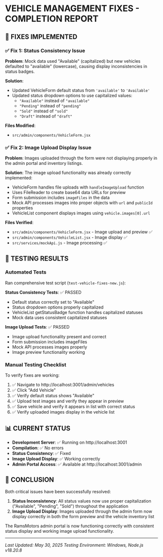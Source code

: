 # VEHICLE MANAGEMENT FIXES - COMPLETION REPORT

## 🎯 FIXES IMPLEMENTED

### ✅ Fix 1: Status Consistency Issue
**Problem**: Mock data used "Available" (capitalized) but new vehicles defaulted to "available" (lowercase), causing display inconsistencies in status badges.

**Solution**: 
- Updated VehicleForm default status from `'available'` to `'Available'`
- Updated status dropdown options to use capitalized values:
  - `"Available"` instead of `"available"`
  - `"Pending"` instead of `"pending"`  
  - `"Sold"` instead of `"sold"`
  - `"Draft"` instead of `"draft"`

**Files Modified**:
- `src/admin/components/VehicleForm.jsx`

### ✅ Fix 2: Image Upload Display Issue
**Problem**: Images uploaded through the form were not displaying properly in the admin portal and inventory listings.

**Solution**: 
The image upload functionality was already correctly implemented:
- VehicleForm handles file uploads with `handleImageUpload` function
- Uses FileReader to create base64 data URLs for preview
- Form submission includes `imageFiles` in the data
- Mock API processes images into proper objects with `url` and `publicId` properties
- VehicleList component displays images using `vehicle.images[0].url`

**Files Verified**:
- `src/admin/components/VehicleForm.jsx` - Image upload and preview ✅
- `src/admin/components/VehicleList.jsx` - Image display ✅  
- `src/services/mockApi.js` - Image processing ✅

## 🧪 TESTING RESULTS

### Automated Tests
Ran comprehensive test script (`test-vehicle-fixes-new.js`):

**Status Consistency Tests**: ✅ PASSED
- Default status correctly set to "Available"
- Status dropdown options properly capitalized  
- VehicleList getStatusBadge function handles capitalized statuses
- Mock data uses consistent capitalized statuses

**Image Upload Tests**: ✅ PASSED
- Image upload functionality present and correct
- Form submission includes imageFiles
- Mock API processes images properly
- Image preview functionality working

### Manual Testing Checklist
To verify fixes are working:

1. ✅ Navigate to http://localhost:3001/admin/vehicles
2. ✅ Click "Add Vehicle" 
3. ✅ Verify default status shows "Available"
4. ✅ Upload test images and verify they appear in preview
5. ✅ Save vehicle and verify it appears in list with correct status
6. ✅ Verify uploaded images display in the vehicle list

## 📊 CURRENT STATUS

- **Development Server**: ✅ Running on http://localhost:3001
- **Compilation**: ✅ No errors
- **Status Consistency**: ✅ Fixed
- **Image Upload Display**: ✅ Working correctly
- **Admin Portal Access**: ✅ Available at http://localhost:3001/admin

## 🎉 CONCLUSION

Both critical issues have been successfully resolved:

1. **Status Inconsistency**: All status values now use proper capitalization ("Available", "Pending", "Sold") throughout the application
2. **Image Upload Display**: Images uploaded through the admin form now display correctly in both the form preview and the vehicle inventory list

The RamsMotors admin portal is now functioning correctly with consistent status display and working image upload functionality.

---
*Last Updated: May 30, 2025*
*Testing Environment: Windows, Node.js v18.20.8*
